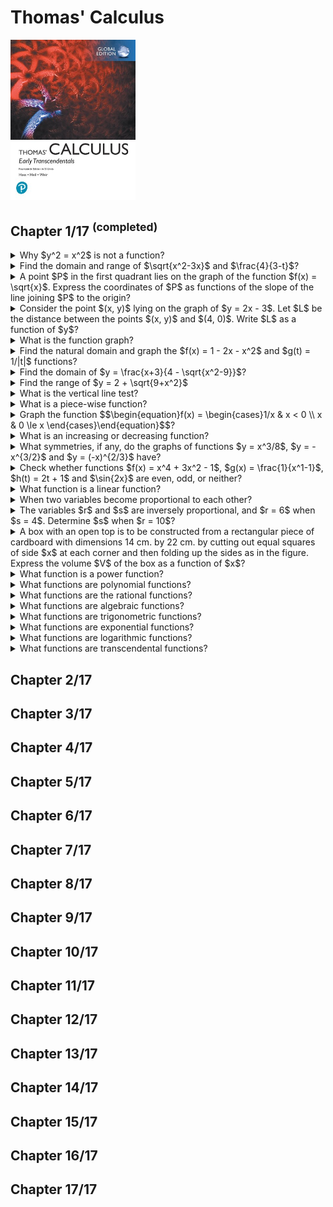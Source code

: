 # Thomas' Calculus
<img src="../covers/9781292253114.jpg" width="200"/>

## Chapter 1/17 <sup>(completed)</sup>

<details>
<summary>Why $y^2 = x^2$ is not a function?</summary>

> A function $f$ from a set $D$ to a set $Y$ is a rule that assigns a unique value $f(x)$ in $Y$ to each $x$ in $D$.
>
> The value of one variable quantity, say $y$, depends on the value of another variable quantity, which we often call $x$.
> We say that $y$ is a function of $x$ and write this symbolically as
>
> $y = f(x)$ ($y$ equals $f$ of $x$)
>
> The symbol $f$ represents the function, the letter $x$ is the **independent variable** representing the input value to $f$, and $y$ is the **dependent variable** or ouput value of $f$ at $x$.
>
> ---
> **Resources**
> - 1.1

> **References**
> ---
</details>

<details>
<summary>Find the domain and range of $\sqrt{x^2-3x}$ and $\frac{4}{3-t}$?</summary>

> 
>
> ---
> **Resources**
> - 
> ---
> **References**
> ---
</details>

<details>
<summary>A point $P$ in the first quadrant lies on the graph of the function $f(x) = \sqrt{x}$. Express the coordinates of $P$ as functions of the slope of the line joining $P$ to the origin?</summary>

> 
>
> ---
> **Resources**
> - 1.1
> ---
> **References**
> ---
</details>

<details>
<summary>Consider the point $(x, y)$ lying on the graph of $y = 2x - 3$. Let $L$ be the distance between the points $(x, y)$ and $(4, 0)$. Write $L$ as a function of $y$?</summary>

> 
>
> ---
> **Resources**
> - 1.1

> **References**
> ---
</details>

<details>
<summary>What is the function graph?</summary>

> If $f$ is a function with domain $D$, its graph consists of the points in the Cartesian plane whose coordinates are the input-output pairs for $f$.
>
> In set notation the graph is
>
> ${(x, f(x)) | x ∈ D}$

> **Resources**
> - 1.1

> **References**
> ---
</details>

<details>
<summary>Find the natural domain and graph the $f(x) = 1 - 2x - x^2$ and $g(t) = 1/|t|$ functions?</summary>

> 

> **Resources**
> - 1.1
> ---
> **References**
> ---
</details>

<details>
<summary>Find the domain of $y = \frac{x+3}{4 - \sqrt{x^2-9}}$?</summary>

> 

> **Resources**
> - 1.1

> **References**
> ---
</details>

<details>
<summary>Find the range of $y = 2 + \sqrt{9+x^2}$</summary>

> 

> **Resources**
> - 1.1
> ---
> **References**
> ---
</details>

<details>
<summary>What is the vertical line test?</summary>

> A function $f$ can have only one value $f(x)$ for each $x$ in its domain, so no vertical line can interact the graph of a function more than once.

> **Resources**
> - 1.1

> **References**
> ---
</details>

<details>
<summary>What is a piece-wise function?</summary>

> Sometimes a function is described in pieces by using different formulas on different parts of its domain.
>
> ```math
> \begin{equation}
>   f(x) = \begin{cases}
>     1 & x ≤ 0 \\
>     x+1 & x > 0
>   \end{cases}
> \end{equation}
> ``````

> **Resources**
> - 1.1

> **References**
> ---
</details>

<details>
<summary>Graph the function $$\begin{equation}f(x) = \begin{cases}1/x & x < 0 \\ x & 0 \le x \end{cases}\end{equation}$$?</summary>

> 

> **Resources**
> - 1.1
> ---
> **References**
> ---
</details>

<details>
<summary>What is an increasing or decreasing function?</summary>

> If the graph of a function rises as you move from left to right, we say that the function is increasing.
> If the graph descends or falls as you move from left to right, the function is decreasing.
>
> Let $f$ be a function defined on an interval $I$ and let $x_1$ and $x_2$ be two distinct points in $I$.
>
> 1. if $f(x_2) > f(x_1)$ whenever $x_1 < x_2$, then $f(x)$ is said to be **increasing** on $I$.
> 2. if $f(x_2) < f(x_1)$ whenever $x_1 < x_2$, then $f(x)$ is said to be **decreasing** on $I$.

> **Resources**
> - 1.1

> **References**
> ---
</details>

<details>
<summary>What symmetries, if any, do the graphs of functions $y = x^3/8$, $y = -x^{3/2}$ and $y = (-x)^{2/3}$ have?</summary>

> 

> **Resources**
> - 1.1
> ---
> **References**
> ---
</details>

<details>
<summary>Check whether functions $f(x) = x^4 + 3x^2 - 1$, $g(x) = \frac{1}{x^1-1}$, $h(t) = 2t + 1$ and $\sin{2x}$ are even, odd, or neither?</summary>

> A function $y = f(x)$ is an even function of $x$ if $f(-x) = f(x)$, odd function of $x$ if $f(-x) = -f(x)$, for every $x$ in the function's domain.
>
> The graph of an even function is symmetric about the $y$ axis, and the graph of an odd function is symmetric about the origin.
>
> ---
> **Resources**
> - 1.1
> ---
> **References**
> ---
</details>

<details>
<summary>What function is a linear function?</summary>

> A function of the form $f(x) = mx+b$, where $m$ and $b$ are fixed constants, is called a linear function.
>
> The function $f(x) = x$ where $m = 1$ and $b = 0$ is called the identity function.

> **Resources**
> - 1.1

> **References**
> ---
</details>

<details>
<summary>When two variables become proportional to each other?</summary>

> Two variables $y$ and $x$ are **proportional** to one another if one is always a constant multiple of the other.
>
> $y = kx$ for some nonzero constant $k$
>
> If the variable $y$ is proportional to the reciprocal $1/x$, then it is said that $y$ is **inversely proportional** to $x$.
>
> ---
> **Resources**
> - 1.1
> ---
> **References**
> ---
</details>

<details>
<summary>The variables $r$ and $s$ are inversely proportional, and $r = 6$ when $s = 4$. Determine $s$ when $r = 10$?</summary>

> 
>
> ---
> **Resources**
> - 1.1
> ---
> **References**
> ---
</details>

<details>
<summary>A box with an open top is to be constructed from a rectangular piece of cardboard with dimensions 14 cm. by 22 cm. by cutting out equal squares of side $x$ at each corner and then folding up the sides as in the figure. Express the volume $V$ of the box as a function of $x$?</summary>

> 
>
> ---
> **Resources**
> - 1.1

> **References**
> ---
</details>

<details>
<summary>What function is a power function?</summary>

> A function $f(x) = x^n$, where $a$ is a constant, is called a **power function**.
>
> ---
> **Resources**
> - 1.1
> ---
> **References**
> ---
</details>

<details>
<summary>What functions are polynomial functions?</summary>

> A function $p$ is a **polynomial** if
>
> ```math
> \begin{equation}
>   p(x) = a_nx^n + a_(n-1)x^(n-1) + ... + a_1x + a_0
> \end{equation}
> ``````
>
> where $n$ is a nonnegative integer and the numbers $a_0,a_1,a_2,...,a_n$ are real constants called the **coefficients** of the polynomial.
>
> All polynomials have domain $(-\inf,\inf)$.

> **Resources**
> - 1.1
> ---
> **References**
> ---
</details>

<details>
<summary>What functions are the rational functions?</summary>

> A **rational function** is a quotient or ratio $f(x) = p(x)/q(x)$, where $p$ and $q$ are polynomials.
>
> ```math
> \begin{equation}
>   y &= \frac{2x^2-3}{7x+4}
>   y &= \frac{5x^2+8x-3}{3x^2+2}
>   y &= \frac{11x+2}{2x^3-1}
> \end{equation}
> ``````
>
> ---
> **Resources**
> - 1.1

> **References**
> ---
</details>

<details>
<summary>What functions are algebraic functions?</summary>

> Any function constructed from polynomials using algebraic operations (addition, subtraction, multiplication, division, and taking roots) lies within the class of **algebraic functions**.
>
> All rational functions are algebraic, but also included are more complicated functions such as $y^3 - 9xy + x^3 = 0$.
>
> ---
> **Resources**
> - 1.1
> ---
> **References**
> ---
</details>

<details>
<summary>What functions are trigonometric functions?</summary>

> Six basic trigonometric functions are $sin(x)$, $cos(x)$, $tan(x)$, $cot(x)$, $arctan(x)$, $arccot(x)$.
>
> ---
> **Resources**
> - 1.1
> ---
> **References**
> ---
</details>

<details>
<summary>What functions are exponential functions?</summary>

> A function of the form $f(x) = a^x$, where $a > 0$ and $a \ne 1$, is called an **exponential function** with base $a$.
>
> ---
> **Resources**
> - 1.1
> ---
> **References**
> ---
</details>

<details>
<summary>What functions are logarithmic functions?</summary>

> These are the functions $f(x) = log_{a}x$, where the base $a \ne 1$ is a positive constant.
>
> They are the inverse functions of the exponential functions.

> **Resources**
> - 1.1
> ---
> **References**
> ---
</details>


<details>
<summary>What functions are transcendental functions?</summary>

> These are functions that are not algebraic.
>
> They include the trigonometric, inverse trigonometric, exponential, and logarithmic functions, and many other functions as well.
>
> The catenary is one example of a transcendental function.
> Its graph has the shape of a cable, like a telephone line or electric cable, strung from one support to another and hanging freely under its own weight.

> **Resources**
> - 1.1
> ---
> **References**
> ---
</details>

## Chapter 2/17
## Chapter 3/17
## Chapter 4/17
## Chapter 5/17
## Chapter 6/17
## Chapter 7/17
## Chapter 8/17
## Chapter 9/17
## Chapter 10/17
## Chapter 11/17
## Chapter 12/17
## Chapter 13/17
## Chapter 14/17
## Chapter 15/17
## Chapter 16/17
## Chapter 17/17
